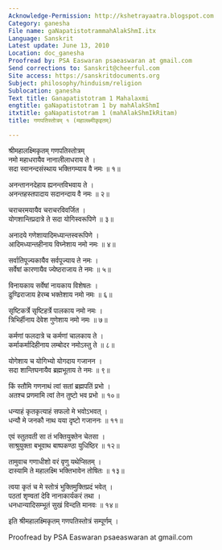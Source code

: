 ```yaml
---
Acknowledge-Permission: http://kshetrayaatra.blogspot.com
Category: ganesha
File name: gaNapatistotrammahAlakShmI.itx
Language: Sanskrit
Latest update: June 13, 2010
Location: doc_ganesha
Proofread by: PSA Easwaran psaeaswaran at gmail.com
Send corrections to: Sanskrit@cheerful.com
Site access: https://sanskritdocuments.org
Subject: philosophy/hinduism/religion
Sublocation: ganesha
Text title: Ganapatistotram 1 Mahalaxmi
engtitle: gaNapatistotram 1 by mahAlakShmI
itxtitle: gaNapatistotram 1 (mahAlakShmIkRitam)
title: गणपतिस्तोत्रम् १ (महालक्ष्मीकृइतम्)

---
```

  
 श्रीमहालक्ष्मिकृतम् गणपतिस्तोत्रम्   
नमो महाधरायैव नानालीलाधराय ते ।  
सदा स्वानन्दसंस्थाय भक्तिगम्याय वै नमः ॥ १॥  
  
अनन्ताननदेहाय ह्यनन्तविभवाय ते ।  
अनन्तहस्तपादाय सदानन्दाय वै नमः ॥ २॥  
  
चराचरमयायैव चराचरविवर्जित ।  
योगशान्तिप्रदात्रे ते सदा योगिस्वरूपिणे ॥ ३॥  
  
अनादये गणेशायादिमध्यान्तस्वरूपिणे ।  
आदिमध्यान्तहीनाय विघ्नेशाय नमो नमः ॥ ४॥  
  
सर्वातिपूज्यकायैव सर्वपूज्याय ते नमः ।  
सर्वेषां कारणायैव ज्येष्ठराजाय ते नमः ॥ ५॥  
  
विनायकाय सर्वेषां नायकाय विशेषतः ।  
ढुण्ढिराजाय हेरम्ब भक्तेशाय नमो नमः ॥ ६॥  
  
सृष्टिकर्त्रे सृष्टिहर्त्रे पालकाय नमो नमः ।  
त्रिभिर्हीनाय देवेश गुणेशाय नमो नमः ॥ ७॥  
  
कर्मणां फलदात्रे च कर्मणां चालकाय ते ।  
कर्माकर्मादिहीनाय लम्बोदर नमोऽस्तु ते ॥ ८॥  
  
योगेशाय च योगिभ्यो योगदाय गजानन ।  
सदा शान्तिघनायैव ब्रह्मभूताय ते नमः ॥ ९॥  
  
किं स्तौमि गणनाथं त्वां सतां ब्रह्मपतिं प्रभो ।  
अतश्च प्रणमामि त्वां तेन तुष्टो भव प्रभो ॥ १०॥  
  
धन्याहं कृतकृत्याहं सफलो मे भवोऽभवत् ।  
धन्यौ मे जनकौ नाथ यया दृष्टो गजाननः ॥ ११॥  
  
एवं स्तुतवती सा तं भक्तियुक्तेन चेतसा ।  
साश्रुयुक्ता बभूवाथ बाष्पकण्ठा युधिष्ठिर ॥ १२॥  
  
तामुवाच गणाधीशो वरं वृणु यथेप्सितम् ।  
दास्यामि ते महालक्ष्मि भक्तिभावेन तोषितः ॥ १३॥  
  
त्वया कृतं च मे स्तोत्रं भुक्तिमुक्तिप्रदं भवेत् ।  
पठतां शृण्वतां देवि नानाकार्यकरं तथा ।  
धनधान्यादिसम्भूतं सुखं विन्दति मानवः ॥ १४॥  
  
इति श्रीमहालक्ष्मिकृतम् गणपतिस्तोत्रं सम्पूर्णम् ।  
  
Proofread by PSA Easwaran psaeaswaran at gmail.com  
  

